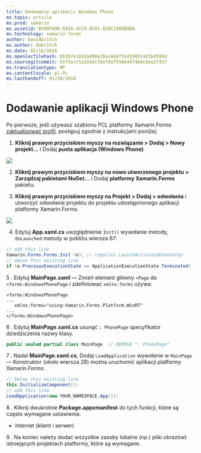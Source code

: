 ```yaml
---
title: Dodawanie aplikacji Windows Phone
ms.topic: article
ms.prod: xamarin
ms.assetid: B598FA9D-6818-4CC9-8191-838C156DB9DA
ms.technology: xamarin-forms
author: davidbritch
ms.author: dabritch
ms.date: 02/16/2016
ms.openlocfilehash: bb3b7e101dad98a76ac6b8f55d190514d1bd599d
ms.sourcegitcommit: 61f5ecc5a2b5dcfbefdef91664d7460c0ee2f357
ms.translationtype: MT
ms.contentlocale: pl-PL
ms.lasthandoff: 02/28/2018
---
```

# <a name="adding-a-windows-phone-app"></a>Dodawanie aplikacji Windows Phone


Po pierwsze, jeśli używasz szablonu PCL platformy Xamarin.Forms [zaktualizować profil](~/xamarin-forms/platform/windows/installation/index.md), postępuj zgodnie z instrukcjami poniżej:

1. **Kliknij prawym przyciskiem myszy na rozwiązanie > Dodaj > Nowy projekt...**  i Dodaj **pusta aplikacja (Windows Phone)**

  ![](phone-images/add-wp81.png "")

2. **Kliknij prawym przyciskiem myszy na nowo utworzonego projektu > Zarządzaj pakietami NuGet...**  i Dodaj **platformy Xamarin.Forms** pakietu.

3. **Kliknij prawym przyciskiem myszy na Projekt > Dodaj > odwołania** i utworzyć odwołanie projektu do projektu udostępnionego aplikacji platformy Xamarin.Forms.

  ![](phone-images/addref.png "")

4. Edytuj **App.xaml.cs** uwzględnienie `Init()` wywołanie metody, `OnLaunched` metody w pobliżu wiersza 67:

```csharp
// add this line
Xamarin.Forms.Forms.Init (e); // requires LaunchActivatedEventArgs
// above this existing line
if (e.PreviousExecutionState == ApplicationExecutionState.Terminated) {}
```

 5 . Edytuj **MainPage.xaml** — Zmień element główny `<Page` do `<forms:WindowsPhonePage` *i* zdefiniować `xmlns:forms` używa:

```xaml
<forms:WindowsPhonePage
...
   xmlns:forms="using:Xamarin.Forms.Platform.WinRT"
...
</forms:WindowsPhonePage>
```

 6 . Edytuj **MainPage.xaml.cs** usunąć `: PhonePage` specyfikator dziedziczenia nazwy klasy.

```csharp
public sealed partial class MainPage  // REMOVE ": PhonePage"
```

 7 . Nadal **MainPage.xaml.cs**, Dodaj `LoadApplication` wywołanie w `MainPage` — Konstruktor (około wiersza 28) można uruchomić aplikacji platformy Xamarin.Forms:

```csharp
// below this existing line
this.InitializeComponent();
// add this line
LoadApplication(new YOUR_NAMESPACE.App());
```

8 . Kliknij dwukrotnie **Package.appxmanifest** do tych funkcji, które są często wymagane ustawienia:

  * Internet (klient i serwer)

9 . Na koniec należy dodać wszystkie zasoby lokalne (np.) pliki obrazów) istniejących projektach platformy, które są wymagane.

